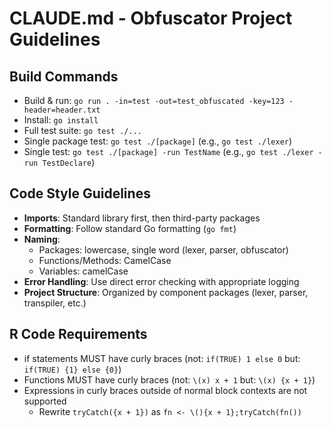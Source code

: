 # CLAUDE.md - Obfuscator Project Guidelines

## Build Commands
- Build & run: `go run . -in=test -out=test_obfuscated -key=123 -header=header.txt`
- Install: `go install`
- Full test suite: `go test ./...`
- Single package test: `go test ./[package]` (e.g., `go test ./lexer`)
- Single test: `go test ./[package] -run TestName` (e.g., `go test ./lexer -run TestDeclare`)

## Code Style Guidelines
- **Imports**: Standard library first, then third-party packages
- **Formatting**: Follow standard Go formatting (`go fmt`)
- **Naming**: 
  - Packages: lowercase, single word (lexer, parser, obfuscator)
  - Functions/Methods: CamelCase
  - Variables: camelCase
- **Error Handling**: Use direct error checking with appropriate logging
- **Project Structure**: Organized by component packages (lexer, parser, transpiler, etc.)

## R Code Requirements
- if statements MUST have curly braces (not: `if(TRUE) 1 else 0` but: `if(TRUE) {1} else {0}`)
- Functions MUST have curly braces (not: `\(x) x + 1` but: `\(x) {x + 1}`)
- Expressions in curly braces outside of normal block contexts are not supported
  - Rewrite `tryCatch({x + 1})` as `fn <- \(){x + 1};tryCatch(fn())`
